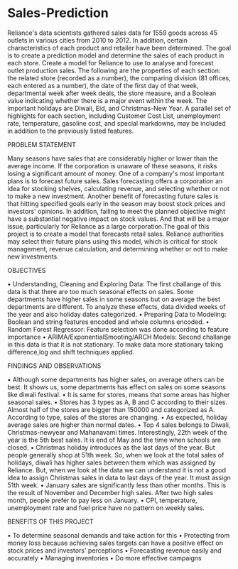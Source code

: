 # Sales-Prediction

Reliance's data scientists gathered sales data for 1559 goods across 45 outlets in various cities from 2010 to 2012. In addition, certain characteristics of each product and retailer have been determined. The goal is to create a prediction model and determine the sales of each product in each store. Create a model for Reliance to use to analyse and forecast outlet production sales. The following are the properties of each section: the related store (recorded as a number), the comparing division (81 offices, each entered as a number), the date of the first day of that week, departmental week after week deals, the store measure, and a Boolean value indicating whether there is a major event within the week. The important holidays are Diwali, Eid, and Christmas-New Year. A parallel set of highlights for each section, including Customer Cost List, unemployment rate, temperature, gasoline cost, and special markdowns, may be included in addition to the previously listed features.

PROBLEM STATEMENT

Many seasons have sales that are considerably higher or lower than the average income. If the corporation is unaware of these seasons, it risks losing a significant amount of money. One of a company's most important plans is to forecast future sales. Sales forecasting offers a corporation an idea for stocking shelves, calculating revenue, and selecting whether or not to make a new investment. Another benefit of forecasting future sales is that hitting specified goals early in the season may boost stock prices and investors' opinions. In addition, failing to meet the planned objective might have a substantial negative impact on stock values. And that will be a major issue, particularly for Reliance as a large corporation.The goal of this project is to create a model that forecasts retail sales. Reliance authorities may select their future plans using this model, which is critical for stock management, revenue calculation, and determining whether or not to make new investments.

OBJECTIVES

•	Understanding, Cleaning and Exploring Data: The first challange of this data is that there are too much seasonal effects on sales. Some departments have higher sales in some seasons but on average the best departments are different. To analyze these effects, data divided weeks of the year and also holiday dates categorized.
•	Preparing Data to Modeling: Boolean and string features encoded and whole columns encoded.
•	Random Forest Regressor: Feature selection was done according to feature importance
•	ARIMA/ExponentialSmooting/ARCH Models: Second challange in this data is that it is not stationary. To make data more stationary taking difference,log and shift techniques applied.


FINDINGS AND OBSERVATIONS

•	Although some departments has higher sales, on average others can be best. It shows us, some departments has effect on sales on some seasons like diwali festival.
•	It is same for stores, means that some areas has higher seasonal sales.
•	Stores has 3 types as A, B and C according to their sizes. Almost half of the stores are bigger than 150000 and categorized as A. According to type, sales of the stores are changing.
•	As expected, holiday average sales are higher than normal dates.
•	Top 4 sales belongs to Diwali, Christmas-newyear and Mahanavami times. Interestingly, 22th week of the year is the 5th best sales. It is end of May and the time when schools are closed.
•	Christmas holiday introduces as the last days of the year. But people generally shop at 51th week. So, when we look at the total sales of holidays, diwali has higher sales between them which was assigned by Reliance. But, when we look at the data we can understand it is not a good idea to assign Christmas sales in data to last days of the year. It must assign 51th week.
•	January sales are significantly less than other months. This is the result of November and December high sales. After two high sales month, people prefer to pay less on January.
•	CPI, temperature, unemployment rate and fuel price have no pattern on weekly sales.


BENEFITS OF THIS PROJECT

•	To determine seasonal demands and take action for this
•	Protecting from money loss because achieving sales targets can have a positive effect on stock prices and investors' perceptions
•	Forecasting revenue easily and accurately
•	Managing inventories
•	Do more effective campaigns

